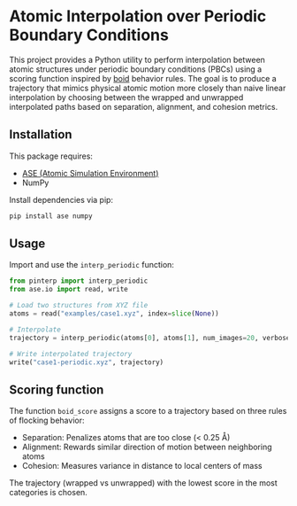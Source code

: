 # Atomic Interpolation over Periodic Boundary Conditions

This project provides a Python utility to perform interpolation between atomic structures under periodic boundary conditions (PBCs) using a scoring function inspired by [boid](https://en.wikipedia.org/wiki/Boids#Model_details) behavior rules. The goal is to produce a trajectory that mimics physical atomic motion more closely than naive linear interpolation by choosing between the wrapped and unwrapped interpolated paths based on separation, alignment, and cohesion metrics.

## Installation

This package requires:

- [ASE (Atomic Simulation Environment)](https://wiki.fysik.dtu.dk/ase/)
- NumPy

Install dependencies via pip:

```bash
pip install ase numpy
```

## Usage

Import and use the `interp_periodic` function:

```python
from pinterp import interp_periodic
from ase.io import read, write

# Load two structures from XYZ file
atoms = read("examples/case1.xyz", index=slice(None))

# Interpolate
trajectory = interp_periodic(atoms[0], atoms[1], num_images=20, verbose=True)

# Write interpolated trajectory
write("case1-periodic.xyz", trajectory)
```

## Scoring function

The function `boid_score` assigns a score to a trajectory based on three rules of flocking behavior:

- Separation: Penalizes atoms that are too close (< 0.25 Å)
- Alignment: Rewards similar direction of motion between neighboring atoms
- Cohesion: Measures variance in distance to local centers of mass

The trajectory (wrapped vs unwrapped) with the lowest score in the most categories is chosen.
